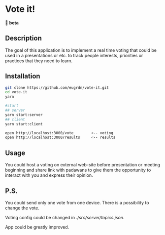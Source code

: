 Vote it! 
============

:construction: **beta**

## Description

The goal of this application is to implement a real time voting that could be used in a presentations or etc. to track people interests, priorities or practices that they need to learn.

## Installation

```bash
git clone https://github.com/eugrdn/vote-it.git
cd vote-it
yarn

#start
## server
yarn start:server
## client
yarn start:client

open http://localhost:3000/vote        <-- voting
open http://localhost:3000/results     <-- results
```

## Usage

You could host a voting on external web-site before presentation or meeting beginning and share link with padawans to give them the opportunity to interact with you and express their opinion.

## P.S.

You could send only one vote from one device. 
There is a possibility to change the vote.

Voting config could be changed in _./src/server/topics.json_.

App could be greatly improved.
